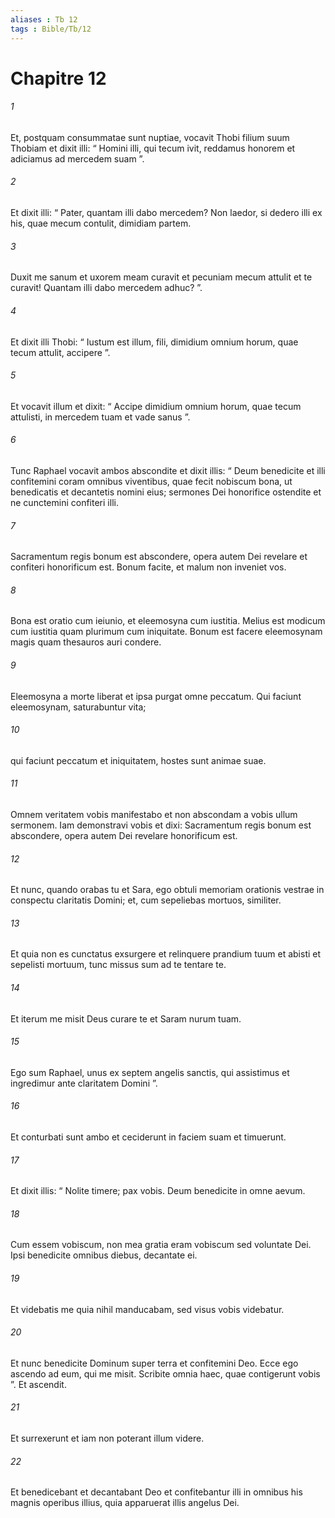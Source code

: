 ```yaml
---
aliases : Tb 12
tags : Bible/Tb/12
---
```


# Chapitre 12

###### 1
Et, postquam consummatae sunt nuptiae, vocavit Thobi filium suum Thobiam et dixit illi: “ Homini illi, qui tecum ivit, reddamus honorem et adiciamus ad mercedem suam ”. 
###### 2
Et dixit illi: “ Pater, quantam illi dabo mercedem? Non laedor, si dedero illi ex his, quae mecum contulit, dimidiam partem. 
###### 3
Duxit me sanum et uxorem meam curavit et pecuniam mecum attulit et te curavit! Quantam illi dabo mercedem adhuc? ”. 
###### 4
Et dixit illi Thobi: “ Iustum est illum, fili, dimidium omnium horum, quae tecum attulit, accipere ”. 
###### 5
Et vocavit illum et dixit: “ Accipe dimidium omnium horum, quae tecum attulisti, in mercedem tuam et vade sanus ”. 
###### 6
Tunc Raphael vocavit ambos abscondite et dixit illis: “ Deum benedicite et illi confitemini coram omnibus viventibus, quae fecit nobiscum bona, ut benedicatis et decantetis nomini eius; sermones Dei honorifice ostendite et ne cunctemini confiteri illi. 
###### 7
Sacramentum regis bonum est abscondere, opera autem Dei revelare et confiteri honorificum est. Bonum facite, et malum non inveniet vos. 
###### 8
Bona est oratio cum ieiunio, et eleemosyna cum iustitia. Melius est modicum cum iustitia quam plurimum cum iniquitate. Bonum est facere eleemosynam magis quam thesauros auri condere. 
###### 9
Eleemosyna a morte liberat et ipsa purgat omne peccatum. Qui faciunt eleemosynam, saturabuntur vita; 
###### 10
qui faciunt peccatum et iniquitatem, hostes sunt animae suae. 
###### 11
Omnem veritatem vobis manifestabo et non abscondam a vobis ullum sermonem. Iam demonstravi vobis et dixi: Sacramentum regis bonum est abscondere, opera autem Dei revelare honorificum est. 
###### 12
Et nunc, quando orabas tu et Sara, ego obtuli memoriam orationis vestrae in conspectu claritatis Domini; et, cum sepeliebas mortuos, similiter. 
###### 13
Et quia non es cunctatus exsurgere et relinquere prandium tuum et abisti et sepelisti mortuum, tunc missus sum ad te tentare te. 
###### 14
Et iterum me misit Deus curare te et Saram nurum tuam. 
###### 15
Ego sum Raphael, unus ex septem angelis sanctis, qui assistimus et ingredimur ante claritatem Domini ”. 
###### 16
Et conturbati sunt ambo et ceciderunt in faciem suam et timuerunt. 
###### 17
Et dixit illis: “ Nolite timere; pax vobis. Deum benedicite in omne aevum. 
###### 18
Cum essem vobiscum, non mea gratia eram vobiscum sed voluntate Dei. Ipsi benedicite omnibus diebus, decantate ei. 
###### 19
Et videbatis me quia nihil manducabam, sed visus vobis videbatur. 
###### 20
Et nunc benedicite Dominum super terra et confitemini Deo. Ecce ego ascendo ad eum, qui me misit. Scribite omnia haec, quae contigerunt vobis ”. Et ascendit. 
###### 21
Et surrexerunt et iam non poterant illum videre. 
###### 22
Et benedicebant et decantabant Deo et confitebantur illi in omnibus his magnis operibus illius, quia apparuerat illis angelus Dei.

